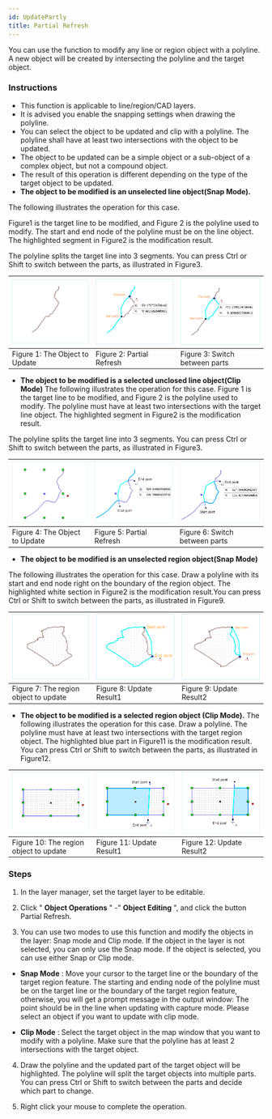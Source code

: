 ```yaml
---
id: UpdatePartly
title: Partial Refresh
---
```

You can use the function to modify any line or region object with a polyline. A new object will be created by intersecting the polyline and the target object.

### Instructions
* This function is applicable to line/region/CAD layers.
* It is advised you enable the snapping settings when drawing the polyline.
* You can select the object to be updated and clip with a polyline. The polyline shall have at least two intersections with the object to be updated.
* The object to be updated can be a simple object or a sub-object of a complex object, but not a compound object.
* The result of this operation is different depending on the type of the target object to be updated.
* **The object to be modified is an unselected line object(Snap Mode).**

The following illustrates the operation for this case.

Figure1 is the target line to be modified, and Figure 2 is the polyline used to modify. The start and end node of the polyline must be on the line object. The highlighted segment in Figure2 is the modification result.

The polyline splits the target line into 3 segments. You can press Ctrl or Shift to switch between the parts, as illustrated in Figure3.

![](img/Update.png) | ![](img/Update1.png) | ![](img/Update2.png)  
---|---|---  
Figure 1: The Object to Update | Figure 2: Partial Refresh | Figure 3: Switch between parts  

* **The object to be modified is a selected unclosed line object(Clip Mode)**
The following illustrates the operation for this case.
Figure 1 is the target line to be modified, and Figure 2 is the polyline used to modify. The polyline must have at least two intersections with the target line object. The highlighted segment in Figure2 is the modification result.

The polyline splits the target line into 3 segments. You can press Ctrl or Shift to switch between the parts, as illustrated in Figure3.

![](img/Update9.png) | ![](img/Update10.png) | ![](img/Update11.png)  
---|---|---  
Figure 4: The Object to Update | Figure 5: Partial Refresh | Figure 6: Switch between parts  
* **The object to be modified is an unselected region object(Snap Mode)**

The following illustrates the operation for this case.
Draw a polyline with its start and end node right on the boundary of the region object. The highlighted white section in Figure2 is the modification result.You can press Ctrl or Shift to switch between the parts, as illustrated in Figure9.

![](img/Update3.png) | ![](img/Update4.png) | ![](img/Update5.png)  
---|---|---  
Figure 7: The region object to update | Figure 8: Update Result1 | Figure 9: Update Result2  
* **The object to be modified is a selected region object (Clip Mode).**
The following illustrates the operation for this case.
Draw a polyline. The polyline must have at least two intersections with the target region object. The highlighted blue part in Figure11 is the modification result. You can press Ctrl or Shift to switch between the parts, as illustrated in Figure12.

![](img/Update6.png) | ![](img/Update7.png) | ![](img/Update8.png)  
---|---|---  
Figure 10: The region object to update | Figure 11: Update Result1 | Figure 12: Update Result2  
 
### Steps

1. In the layer manager, set the target layer to be editable.

2. Click " **Object Operations** " -" **Object Editing** ", and click the button Partial Refresh.

3. You can use two modes to use this function and modify the objects in the layer: Snap mode and Clip mode. If the object in the layer is not selected, you can only use the Snap mode. If the object is selected, you can use either Snap or Clip mode.

  * **Snap Mode** : Move your cursor to the target line or the boundary of the target region feature. The starting and ending node of the polyline must be on the target line or the boundary of the target region feature, otherwise, you will get a prompt message in the output window: The point should be in the line when updating with capture mode. Please select an object if you want to update with clip mode.

  * **Clip Mode** : Select the target object in the map window that you want to modify with a polyline. Make sure that the polyline has at least 2 intersections with the target object.

4. Draw the polyline and the updated part of the target object will be highlighted. The polyline will split the target objects into multiple parts. You can press Ctrl or Shift to switch between the parts and decide which part to change.

5. Right click your mouse to complete the operation.

